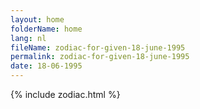 ```yaml
---
layout: home
folderName: home
lang: nl
fileName: zodiac-for-given-18-june-1995
permalink: zodiac-for-given-18-june-1995
date: 18-06-1995
---
```

{% include zodiac.html %}

